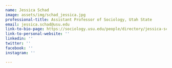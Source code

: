 ```yaml
---
name: Jessica Schad
image: assets/img/schad_jessica.jpg
professional-title: Assistant Professor of Sociology, Utah State
email: jessica.schad@usu.edu
link-to-bio-page: https://sociology.usu.edu/people/directory/jessica-schad
link-to-personal-website: ''
linkedin: ''
twitter: ''
facebook: ''
instagram: ''

---
```

